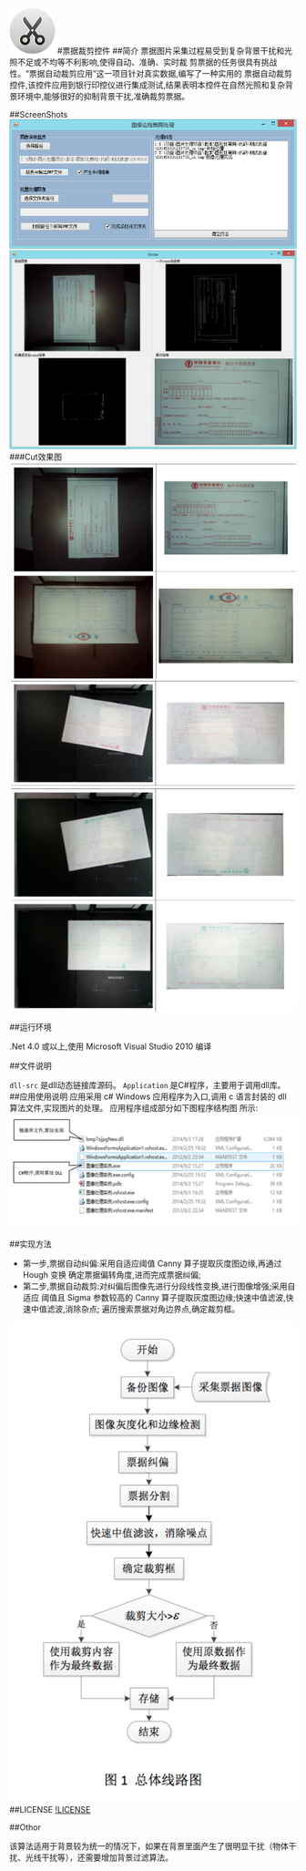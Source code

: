![pic](picture/logo.png)
#票据裁剪控件
##简介
票据图片采集过程易受到复杂背景干扰和光照不足或不均等不利影响,使得自动、准确、实时裁
剪票据的任务很具有挑战性。“票据自动裁剪应用”这一项目针对真实数据,编写了一种实用的
票据自动裁剪控件,该控件应用到银行印控仪进行集成测试,结果表明本控件在自然光照和复杂背景环境中,能够很好的抑制背景干扰,准确裁剪票据。

##ScreenShots
![pic](picture/4.png)
![pic](picture/3.jpg)
###Cut效果图
![pic](picture/show1.png)
![pic](picture/show2.png)
![pic](picture/show3.png)


##运行环境

.Net 4.0 或以上,使用 Microsoft Visual Studio 2010 编译


##文件说明

<code>dll-src</code> 是dll动态链接库源码。
<code>Application</code> 是C#程序，主要用于调用dll库。
##应用使用说明
应用采用 c# Windows 应用程序为入口,调用 c 语言封装的 dll 算法文件,实现图片的处理。 应用程序组成部分如下图程序结构图 所示:
![pic](picture/pic1.png)

##实现方法
* 第一步,票据自动纠偏:采用自适应阈值 Canny 算子提取灰度图边缘,再通过 Hough 变换 确定票据偏转角度,进而完成票据纠偏;
* 第二步,票据自动裁剪:对纠偏后图像先进行分段线性变换,进行图像增强;采用自适应 阈值且 Sigma 参数较高的 Canny 算子提取灰度图边缘;快速中值滤波,快速中值滤波,消除杂点; 遍历搜索票据对角边界点,确定裁剪框。

![pic](picture/pic2.png)
##LICENSE
[!LICENSE](/LICENSE)

##Othor

该算法适用于背景较为统一的情况下，如果在背景里面产生了很明显干扰（物体干扰、光线干扰等），还需要增加背景过滤算法。